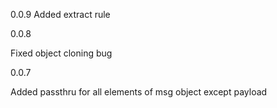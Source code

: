 0.0.9
Added extract rule

0.0.8

Fixed object cloning bug

0.0.7

Added passthru for all elements of msg object except payload
